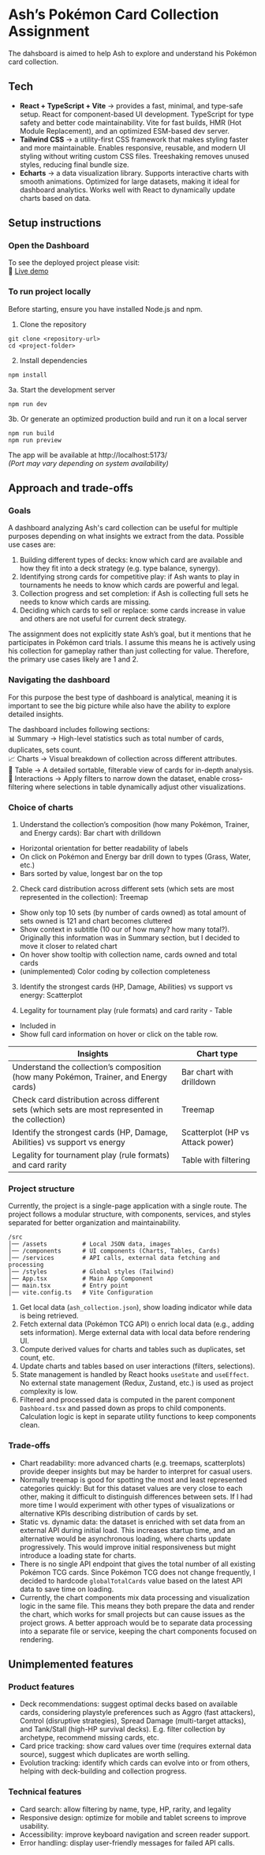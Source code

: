 # Ash’s Pokémon Card Collection Assignment

The dahsboard is aimed to help Ash to explore and understand his Pokémon card collection. 

## Tech
- **React + TypeScript + Vite** → provides a fast, minimal, and type-safe setup. React for component-based UI development. TypeScript for type safety and better code maintainability. Vite for fast builds, HMR (Hot Module Replacement), and an optimized ESM-based dev server.
- **Tailwind CSS** → a utility-first CSS framework that makes styling faster and more maintainable. Enables responsive, reusable, and modern UI styling without writing custom CSS files. Treeshaking removes unused styles, reducing final bundle size.
- **Echarts** → a data visualization library. Supports interactive charts with smooth animations. Optimized for large datasets, making it ideal for dashboard analytics. Works well with React to dynamically update charts based on data.

## Setup instructions

### Open the Dashboard
To see the deployed project please visit:  
🔗 [Live demo](https://github.com/)

### To run project locally

Before starting, ensure you have installed Node.js and npm.

1. Clone the repository
```
git clone <repository-url>
cd <project-folder>
```

2. Install dependencies
```
npm install
```

3a. Start the development server
```
npm run dev
```

3b. Or generate an optimized production build and run it on a local server
```
npm run build
npm run preview
```

The app will be available at http://localhost:5173/  
*(Port may vary depending on system availability)*

## Approach and trade-offs

### Goals
A dashboard analyzing Ash's card collection can be useful for multiple purposes depending on what insights we extract from the data.
Possible use cases are:
1. Building different types of decks: know which card are available and how they fit into a deck strategy  (e.g. type balance, synergy).
2. Identifying strong cards for competitive play: if Ash wants to play in tournaments he needs to know which cards are powerful and legal.
3. Collection progress and set completion: if Ash is collecting full sets he needs to know which cards are missing.
4. Deciding which cards to sell or replace: some cards increase in value and others are not useful for current deck strategy.

The assignment does not explicitly state Ash’s goal, but it mentions that he participates in Pokémon card trials.
I assume this means he is actively using his collection for gameplay rather than just collecting for value.
Therefore, the primary use cases likely are 1 and 2.

### Navigating the dashboard
For this purpose the best type of dashboard is analytical, meaning it is important to see the big picture while also have the ability to explore detailed insights.

The dashboard includes following sections:  
📊 Summary → High-level statistics such as total number of cards, duplicates, sets count.  
📈 Charts → Visual breakdown of collection across different attributes.  
📅 Table → A detailed sortable, filterable view of cards for in-depth analysis.  
🔎 Interactions → Apply filters to narrow down the dataset, enable cross-filtering where selections in table dynamically adjust other visualizations.

### Choice of charts

1. Understand the collection’s composition (how many Pokémon, Trainer, and Energy cards): Bar chart with drilldown
- Horizontal orientation for better readability of labels
- On click on Pokémon and Energy bar drill down to types (Grass, Water, etc.)
- Bars sorted by value, longest bar on the top

2. Check card distribution across different sets (which sets are most represented in the collection): Treemap
- Show only top 10 sets (by number of cards owned) as total amount of sets owned is 121 and chart becomes cluttered
- Show context in subtitle (10 our of how many? how many total?). Originally this information was in Summary section, but I decided to move it closer to related chart
- On hover show tooltip with collection name, cards owned and total cards
- (unimplemented) Color coding by collection completeness

3. Identify the strongest cards (HP, Damage, Abilities) vs support vs energy: Scatterplot

4. Legality for tournament play (rule formats) and card rarity - Table
- Included in 
- Show full card information on hover or click on the table row.

| Insights                                                                                          | Chart type                       |
|---------------------------------------------------------------------------------------------------|----------------------------------|
| Understand the collection’s composition (how many Pokémon, Trainer, and Energy cards)             | Bar chart with drilldown         |
| Check card distribution across different sets (which sets are most represented in the collection) | Treemap                          |
| Identify the strongest cards (HP, Damage, Abilities) vs support vs energy                         | Scatterplot (HP vs Attack power) |
| Legality for tournament play (rule formats) and card rarity                                       | Table with filtering             |


### Project structure
Currently, the project is a single-page application with a single route.
The project follows a modular structure, with components, services, and styles separated for better organization and maintainability.

```
/src
│── /assets          # Local JSON data, images
│── /components      # UI components (Charts, Tables, Cards)
│── /services        # API calls, external data fetching and processing
│── /styles          # Global styles (Tailwind)
│── App.tsx          # Main App Component
│── main.tsx         # Entry point
│── vite.config.ts   # Vite Configuration
```

1. Get local data (`ash_collection.json`), show loading indicator while data is being retrieved.
2. Fetch external data (Pokémon TCG API) o enrich local data (e.g., adding sets information). Merge external data with local data before rendering UI.
3. Compute derived values for charts and tables such as duplicates, set count, etc.
4. Update charts and tables based on user interactions (filters, selections).
5. State management is handled by React hooks `useState` and `useEffect`. No external state management (Redux, Zustand, etc.) is used as project complexity is low.
6. Filtered and processed data is computed in the parent component `Dashboard.tsx` and passed down as props to child components. Calculation logic is kept in separate utility functions to keep components clean.

### Trade-offs
- Chart readability: more advanced charts (e.g. treemaps, scatterplots) provide deeper insights but may be harder to interpret for casual users.
- Normally treemap is good for spotting the most and least represented categories quickly: But for this dataset values are very close to each other, making it difficult to distinguish differences between sets. If I had more time I would experiment with other types of visualizations or alternative KPIs describing distribution of cards by set.
- Static vs. dynamic data: the dataset is enriched with set data from an external API during initial load. This increases startup time, and an alternative would be asynchronous loading, where charts update progressively. This would improve initial responsiveness but might introduce a loading state for charts.
- There is no single API endpoint that gives the total number of all existing Pokémon TCG cards. Since Pokémon TCG does not change frequently, I decided to hardcode `globalTotalCards` value based on the latest API data to save time on loading.
- Currently, the chart components mix data processing and visualization logic in the same file. This means they both prepare the data and render the chart, which works for small projects but can cause issues as the project grows. A better approach would be to separate data processing into a separate file or service, keeping the chart components focused on rendering.

## Unimplemented features
### Product features
- Deck recommendations: suggest optimal decks based on available cards, considering playstyle preferences such as Aggro (fast attackers), Control (disruptive strategies), Spread Damage (multi-target attacks), and Tank/Stall (high-HP survival decks).
E.g. filter collection by archetype, recommend missing cards, etc.
- Card price tracking: show card values over time (requires external data source), suggest which duplicates are worth selling.
- Evolution tracking: identify which cards can evolve into or from others, helping with deck-building and collection progress.

### Technical features
- Card search: allow filtering by name, type, HP, rarity, and legality
- Responsive design: optimize for mobile and tablet screens to improve usability.
- Accessibility: improve keyboard navigation and screen reader support.
- Error handling: display user-friendly messages for failed API calls.

